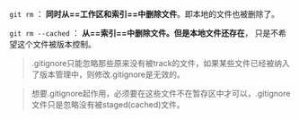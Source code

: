 
`git rm` ： **同时从==工作区和索引==中删除文件**。即本地的文件也被删除了。

`git rm --cached` ： **从==索引==中删除文件。但是本地文件还存在**， 只是不希望这个文件被版本控制。


> .gitignore只能忽略那些原来没有被track的文件，如果某些文件已经被纳入了版本管理中，则修改.gitignore是无效的。

> 想要.gitignore起作用，必须要在这些文件不在暂存区中才可以，.gitignore文件只是忽略没有被staged(cached)文件。

